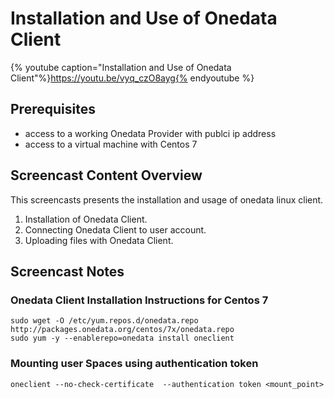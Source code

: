 
# Installation and Use of Onedata Client

{% youtube caption="Installation and Use of Onedata Client"%}https://youtu.be/vyq_czO8ayg{% endyoutube %}


## Prerequisites
- access to a working Onedata Provider with publci ip address
- access to a virtual machine with Centos 7


## Screencast Content Overview
This screencasts presents the installation and usage of onedata linux client.

1. Installation of Onedata Client.
2. Connecting Onedata Client to user account.
3. Uploading files with Onedata Client.


## Screencast Notes


### Onedata Client Installation Instructions for Centos 7
~~~
sudo wget -O /etc/yum.repos.d/onedata.repo http://packages.onedata.org/centos/7x/onedata.repo
sudo yum -y --enablerepo=onedata install oneclient
~~~

### Mounting user Spaces using authentication token
~~~
oneclient --no-check-certificate  --authentication token <mount_point>
~~~
